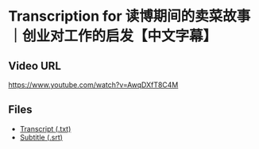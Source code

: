 # Transcription for 读博期间的卖菜故事｜创业对工作的启发【中文字幕】
## Video URL
https://www.youtube.com/watch?v=AwqDXfT8C4M
 
## Files
- [Transcript (.txt)](./transcript.txt)
- [Subtitle (.srt)](./transcript.srt)
